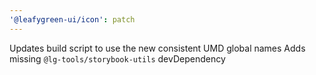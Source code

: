 ```yaml
---
'@leafygreen-ui/icon': patch
---
```


Updates build script to use the new consistent UMD global names
Adds missing `@lg-tools/storybook-utils` devDependency